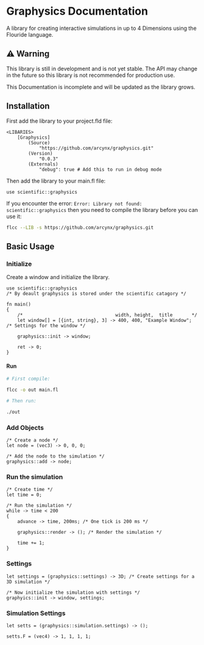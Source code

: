 # Graphysics Documentation

A library for creating interactive simulations in up to 4 Dimensions using the Flouride language.

## ⚠️ Warning

This library is still in development and is not yet stable.
The API may change in the future so this library is not recommended for production use.

This Documentation is incomplete and will be updated as the library grows.

## Installation

First add the library to your project.fld file:

```fld
<LIBARIES>
    [Graphysics]
        (Source)
            "https://github.com/arcynx/graphysics.git"
        (Version)
            "0.0.3"
        (Externals)
            "debug": true # Add this to run in debug mode
```

Then add the library to your main.fl file:

```fl
use scientific::graphysics
```

If you encounter the error: `Error: Library not found: scientific::graphysics` then you need to compile the library before you can use it:

```sh
flcc --LIB -s https://github.com/arcynx/graphysics.git
```

## Basic Usage

### Initialize

Create a window and initialize the library.

```fl
use scientific::graphysics
/* By deault graphysics is stored under the scientific catagory */

fn main()
{
    /*                                  width, height,  title       */
    let window[] = [{int, string}, 3] -> 400, 400, "Example Window"; /* Settings for the window */

    graphysics::init -> window;

    ret -> 0;
}
```

#### Run

```sh
# First compile:

flcc -o out main.fl

# Then run:

./out

```

### Add Objects

```fl
/* Create a node */
let node = (vec3) -> 0, 0, 0;

/* Add the node to the simulation */
graphysics::add -> node;
```

### Run the simulation

```fl
/* Create time */
let time = 0;

/* Run the simulation */
while -> time < 200
{
    advance -> time, 200ms; /* One tick is 200 ms */

    graphysics::render -> (); /* Render the simulation */

    time += 1;
}
```

### Settings

```fl
let settings = (graphysics::settings) -> 3D; /* Create settings for a 3D simulation */

/* Now initialize the simulation with settings */
graphyics::init -> window, settings;
```

### Simulation Settings

```fl
let setts = (graphysics::simulation.settings) -> ();

setts.F = (vec4) -> 1, 1, 1, 1;
```
